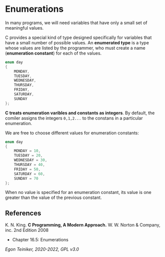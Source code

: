 # Enumerations

In many programs, we will need variables that have only a small set of meaningful values.

C provides a special kind of type designed specifically for variables that 
have a small number of possible values.
An **enumerated type** is a type whose values are listed by the programmer, 
who must create a name (**enumeration constant**) for each of the values.

```C
enum day 
{
    MONDAY,
    TUESDAY,
    WEDNESDAY,
    THURSDAY,
    FRIDAY,
    SATURDAY,
    SUNDAY
};
```
**C treats enumeration varibles and constants as integers**.
By default, the comiler assigns the integers `0,1,2...` to the
constans in a particular enumeration.

We are free to choose different values for enumeration constants:
```C
enum day 
{
    MONDAY = 10,
    TUESDAY = 20,
    WEDNESDAY = 30,
    THURSDAY = 40,
    FRIDAY = 50,
    SATURDAY = 60,
    SUNDAY = 70
};
```
When no value is specified for an enumeration constant, its value is one
greater than the value of the previous constant.
 
## References
K. N. King. **C Programming, A Modern Approach.** W. W. Norton & Company, inc. 2nd Edition 2008
 * Chapter 16.5: Enumerations
 
*Egon Teiniker, 2020-2022, GPL v3.0* 